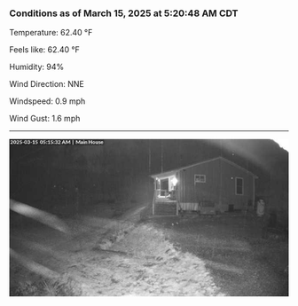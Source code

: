 ### Conditions as of March 15, 2025 at 5:20:48 AM CDT 

Temperature: 62.40 &deg;F

Feels like: 62.40 &deg;F

Humidity: 94%

Wind Direction: NNE

Windspeed: 0.9 mph

Wind Gust: 1.6 mph

---

<img src="./images/latest.jpeg"/>

